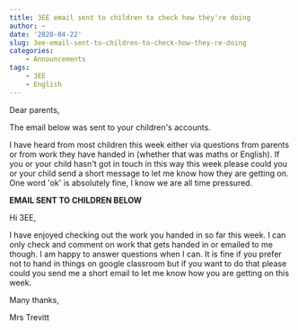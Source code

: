 ```yaml
---
title: 3EE email sent to children to check how they're doing
author: ~
date: '2020-04-22'
slug: 3ee-email-sent-to-children-to-check-how-they-re-doing
categories:
    - Announcements
tags:
    - 3EE
    - English
---
```


Dear parents,

The email below was sent to your children's accounts.

I have heard from most children this week either via questions from parents or from work they have handed in (whether that was maths or English). If you or your child hasn't got in touch in this way this week please could you or your child send a short message to let me know how they are getting on. One word 'ok' is absolutely fine, I know we are all time pressured.

**EMAIL SENT TO CHILDREN BELOW**

Hi 3EE,

I have enjoyed checking out the work you handed in so far this week. I can only check and comment on work that gets handed in or emailed to me though. I am happy to answer questions when I can. It is fine if you prefer not to hand in things on google classroom but if you want to do that please could you send me a short email to let me know how you are getting on this week.
 
Many thanks,

Mrs Trevitt
